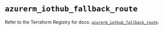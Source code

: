 # `azurerm_iothub_fallback_route`

Refer to the Terraform Registry for docs: [`azurerm_iothub_fallback_route`](https://registry.terraform.io/providers/hashicorp/azurerm/3.87.0/docs/resources/iothub_fallback_route).
